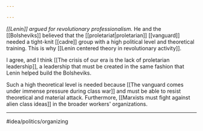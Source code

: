 ```yaml
---

---
```

*[[Lenin]] argued for revolutionary professionalism.* He and the [[Bolsheviks]] believed that the [[proletariat|proletarian]] [[vanguard]] needed a tight-knit [[cadre]] group with a high political level and theoretical training. This is why [[Lenin centered theory in revolutionary activity]]. 

I agree, and I think [[The crisis of our era is the lack of proletarian leadership]], a leadership that must be created in the same fashion that Lenin helped build the Bolsheviks. 

Such a high theoretical level is needed because [[The vanguard comes under immense pressure during class war]] and must be able to resist theoretical and material attack. Furthermore, [[Marxists must fight against alien class ideas]] in the broader workers' organizations. 

---
#idea/politics/organizing 